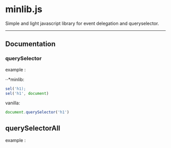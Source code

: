 # minlib.js

Simple and light javascript library for event delegation and queryselector.

- - - -

## Documentation

### querySelector 

example :

⋅⋅*minlib:
  ```javascript
  sel('h1);
  sel('h1', document)
  ```
  vanilla:
  ```javascript
  document.querySelector('h1')
  ```

## querySelectorAll

example :